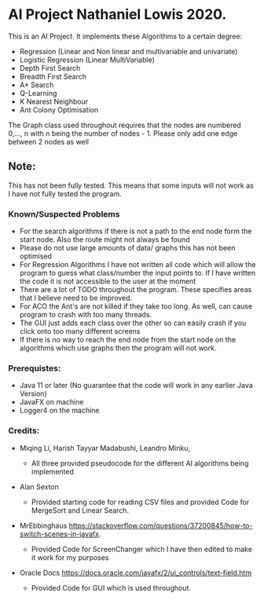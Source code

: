 # AI Project Nathaniel Lowis 2020.

This is an AI Project. 
It implements these Algorithms to a certain degree:
- Regression (Linear and Non linear and multivariable and univariate)
- Logistic Regression (Linear MultiVariable)
- Depth First Search
- Breadth First Search
- A* Search
- Q-Learning
- K Nearest Neighbour
- Ant Colony Optimisation

The Graph class used throughout requires that the nodes are numbered 0,..., n with n being the number of nodes - 1. 
Please only add one edge between 2 nodes as well

## Note:
This has not been fully tested.  This means that some inputs will not work as I have not fully tested the program.  

### Known/Suspected Problems
- For the search algorithms if there is not a path to the end node form the start node.  Also the route might not always be found
- Please do not use large amounts of data/ graphs this has not been optimised
- For Regression Algorithms I have not written all code which will allow the program to guess what class/number the input points to.  If I have written the code it is not accessible to the user at the moment
- There are a lot of TODO throughout the program.  These specifies areas that I believe need to be improved.
- For ACO the Ant's are not killed if they take too long.  As well, can cause program to crash with too many threads.
- The GUI just adds each class over the other so can easily crash if you click onto too many different screens
- If there is no way to reach the end node from the start node on the algorithms which use graphs then the program will not work.

### Prerequistes:
- Java 11 or later (No guarantee that the code will work in any earlier Java Version)
- JavaFX on machine
- Logger4 on the machine




### Credits:
- Miqing Li, 
Harish Tayyar Madabushi,
Leandro Minku,
    - All three provided pseudocode for the different AI algorithms being implemented
    

- Alan Sexton
     - Provided starting code for reading CSV files and provided Code for MergeSort and Linear Search.  

- MrEbbinghaus https://stackoverflow.com/questions/37200845/how-to-switch-scenes-in-javafx. 
    - Provided Code for ScreenChanger which I have then edited to make it work for my purposes

- Oracle Docs https://docs.oracle.com/javafx/2/ui_controls/text-field.htm
    - Provided Code for GUI which is used throughout.
